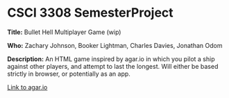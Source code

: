 # CSCI 3308 SemesterProject

**Title:** Bullet Hell Multiplayer Game (wip)

**Who:** Zachary Johnson, Booker Lightman, Charles Davies, Jonathan Odom

**Description:** An HTML game inspired by agar.io in which you pilot a ship against other players, and attempt to last the longest. Will either be based strictly in browser, or potentially as an app.

[Link to agar.io](agar.io)
